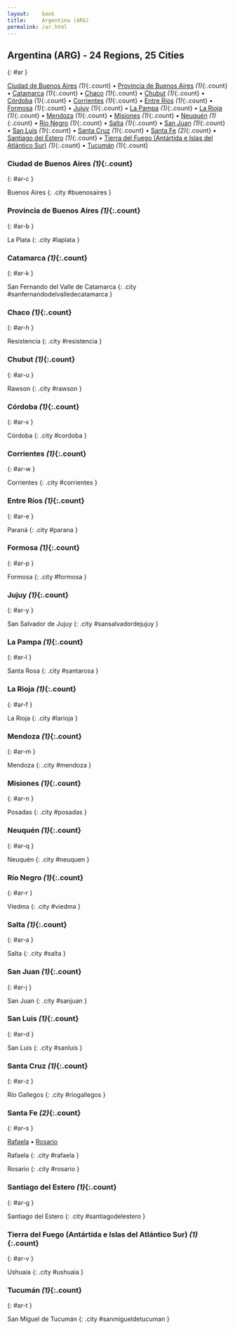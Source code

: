 ```yaml
---
layout:    book
title:     Argentina (ARG)
permalink: /ar.html
---
```


## Argentina (ARG) - 24 Regions, 25 Cities
{: #ar }


[Ciudad de Buenos Aires](#ar-c) _(1)_{:.count} • [Provincia de Buenos Aires](#ar-b) _(1)_{:.count} • [Catamarca](#ar-k) _(1)_{:.count} • [Chaco](#ar-h) _(1)_{:.count} • [Chubut](#ar-u) _(1)_{:.count} • [Córdoba](#ar-x) _(1)_{:.count} • [Corrientes](#ar-w) _(1)_{:.count} • [Entre Ríos](#ar-e) _(1)_{:.count} • [Formosa](#ar-p) _(1)_{:.count} • [Jujuy](#ar-y) _(1)_{:.count} • [La Pampa](#ar-l) _(1)_{:.count} • [La Rioja](#ar-f) _(1)_{:.count} • [Mendoza](#ar-m) _(1)_{:.count} • [Misiones](#ar-n) _(1)_{:.count} • [Neuquén](#ar-q) _(1)_{:.count} • [Río Negro](#ar-r) _(1)_{:.count} • [Salta](#ar-a) _(1)_{:.count} • [San Juan](#ar-j) _(1)_{:.count} • [San Luis](#ar-d) _(1)_{:.count} • [Santa Cruz](#ar-z) _(1)_{:.count} • [Santa Fe](#ar-s) _(2)_{:.count} • [Santiago del Estero](#ar-g) _(1)_{:.count} • [Tierra del Fuego (Antártida e Islas del Atlántico Sur)](#ar-v) _(1)_{:.count} • [Tucumán](#ar-t) _(1)_{:.count}




### Ciudad de Buenos Aires _(1)_{:.count}
{: #ar-c }




<div class='columns2' markdown='1'>


Buenos Aires  {: .city #buenosaires } <br>

</div>



### Provincia de Buenos Aires _(1)_{:.count}
{: #ar-b }




<div class='columns2' markdown='1'>


La Plata  {: .city #laplata } <br>

</div>



### Catamarca _(1)_{:.count}
{: #ar-k }




<div class='columns2' markdown='1'>


San Fernando del Valle de Catamarca  {: .city #sanfernandodelvalledecatamarca } <br>

</div>



### Chaco _(1)_{:.count}
{: #ar-h }




<div class='columns2' markdown='1'>


Resistencia  {: .city #resistencia } <br>

</div>



### Chubut _(1)_{:.count}
{: #ar-u }




<div class='columns2' markdown='1'>


Rawson  {: .city #rawson } <br>

</div>



### Córdoba _(1)_{:.count}
{: #ar-x }




<div class='columns2' markdown='1'>


Córdoba  {: .city #cordoba } <br>

</div>



### Corrientes _(1)_{:.count}
{: #ar-w }




<div class='columns2' markdown='1'>


Corrientes  {: .city #corrientes } <br>

</div>



### Entre Ríos _(1)_{:.count}
{: #ar-e }




<div class='columns2' markdown='1'>


Paraná  {: .city #parana } <br>

</div>



### Formosa _(1)_{:.count}
{: #ar-p }




<div class='columns2' markdown='1'>


Formosa  {: .city #formosa } <br>

</div>



### Jujuy _(1)_{:.count}
{: #ar-y }




<div class='columns2' markdown='1'>


San Salvador de Jujuy  {: .city #sansalvadordejujuy } <br>

</div>



### La Pampa _(1)_{:.count}
{: #ar-l }




<div class='columns2' markdown='1'>


Santa Rosa  {: .city #santarosa } <br>

</div>



### La Rioja _(1)_{:.count}
{: #ar-f }




<div class='columns2' markdown='1'>


La Rioja  {: .city #larioja } <br>

</div>



### Mendoza _(1)_{:.count}
{: #ar-m }




<div class='columns2' markdown='1'>


Mendoza  {: .city #mendoza } <br>

</div>



### Misiones _(1)_{:.count}
{: #ar-n }




<div class='columns2' markdown='1'>


Posadas  {: .city #posadas } <br>

</div>



### Neuquén _(1)_{:.count}
{: #ar-q }




<div class='columns2' markdown='1'>


Neuquén  {: .city #neuquen } <br>

</div>



### Río Negro _(1)_{:.count}
{: #ar-r }




<div class='columns2' markdown='1'>


Viedma  {: .city #viedma } <br>

</div>



### Salta _(1)_{:.count}
{: #ar-a }




<div class='columns2' markdown='1'>


Salta  {: .city #salta } <br>

</div>



### San Juan _(1)_{:.count}
{: #ar-j }




<div class='columns2' markdown='1'>


San Juan  {: .city #sanjuan } <br>

</div>



### San Luis _(1)_{:.count}
{: #ar-d }




<div class='columns2' markdown='1'>


San Luis  {: .city #sanluis } <br>

</div>



### Santa Cruz _(1)_{:.count}
{: #ar-z }




<div class='columns2' markdown='1'>


Río Gallegos  {: .city #riogallegos } <br>

</div>



### Santa Fe _(2)_{:.count}
{: #ar-s }


[Rafaela](#rafaela) • [Rosario](#rosario)

<div class='columns2' markdown='1'>


Rafaela  {: .city #rafaela } <br>

Rosario  {: .city #rosario } <br>

</div>



### Santiago del Estero _(1)_{:.count}
{: #ar-g }




<div class='columns2' markdown='1'>


Santiago del Estero  {: .city #santiagodelestero } <br>

</div>



### Tierra del Fuego (Antártida e Islas del Atlántico Sur) _(1)_{:.count}
{: #ar-v }




<div class='columns2' markdown='1'>


Ushuaia  {: .city #ushuaia } <br>

</div>



### Tucumán _(1)_{:.count}
{: #ar-t }




<div class='columns2' markdown='1'>


San Miguel de Tucumán  {: .city #sanmigueldetucuman } <br>

</div>


 
